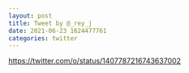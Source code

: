 ```yaml
--- 
layout: post 
title: Tweet by @_rey_j 
date: 2021-06-23 1624477761 
categories: twitter 
--- 
```

https://twitter.com/o/status/1407787216743637002